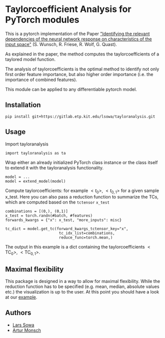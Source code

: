 # Taylorcoefficient Analysis for PyTorch modules
This is a pytorch implementation of the Paper
["Identifying the relevant dependencies of the neural network response on characteristics of the input space"](https://arxiv.org/abs/1803.08782)
(S. Wunsch, R. Friese, R. Wolf, G. Quast).

As explained in the paper, the method computes the taylorcoefficients of a taylored model function.

The analysis of taylorcoefficients is the optimal method to identify not only first order feature importance, but also higher order importance (i.e. the importance of combined features).

This module can be applied to any differentiable pytorch model.

## Installation

```
pip install git+https://gitlab.etp.kit.edu/lsowa/tayloranalysis.git
```

## Usage

Import tayloranalysis
```
import tayloranalysis as ta
```
Wrap either an already initialized PyTorch class instance or the class itself to extend it with the tayloranalysis functionality.
```
model = ...
model = extend_model(model)
```
Compute taylorcoefficients: for example $<t_{0}>$, $<t_{0,1}>$ for a given sample x_test.
Here you can also pass a reduction function to summarize the TCs, which are computed based on the `tctensor` `x_test`
```
combinations = [(0,), (0,1)]
x_test = torch.randn(#batch, #features)
forwards_kwargs = {"x": x_test, "more_inputs": misc}

tc_dict = model.get_tc(forward_kwargs_tctensor_key="x",
                        tc_idx_list=combinations, 
                        reduce_func=torch.mean,)
```
The output in this example is a dict containing the taylorcoefficients $<\mathrm{TC}_{0}>$, $<\mathrm{TC}_{0,1}>$.

## Maximal flexibility

This package is designed in a way to allow for maximal flexibility. While the reduction function has to be specified (e.g. mean, median, absolute values etc.) the visualization is up to the user. At this point you should have a look at our [example](example/example.py).


## Authors
- [Lars Sowa](https://github.com/lsowa)
- [Artur Monsch](https://github.com/a-monsch)
